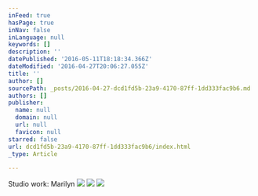 ```yaml
---
inFeed: true
hasPage: true
inNav: false
inLanguage: null
keywords: []
description: ''
datePublished: '2016-05-11T18:18:34.366Z'
dateModified: '2016-04-27T20:06:27.055Z'
title: ''
author: []
sourcePath: _posts/2016-04-27-dcd1fd5b-23a9-4170-87ff-1dd333fac9b6.md
authors: []
publisher:
  name: null
  domain: null
  url: null
  favicon: null
starred: false
url: dcd1fd5b-23a9-4170-87ff-1dd333fac9b6/index.html
_type: Article

---
```

Studio work: Marilyn
![](https://the-grid-user-content.s3-us-west-2.amazonaws.com/2fcaaff6-bb53-4da7-a32c-36e3eb80bab7.jpg)
![](https://the-grid-user-content.s3-us-west-2.amazonaws.com/4fd59ec1-082a-4252-9608-78d1d4b58951.jpg)
![](https://the-grid-user-content.s3-us-west-2.amazonaws.com/408148cc-a766-4b9a-8121-1af9e7949d0a.jpg)